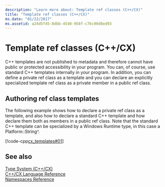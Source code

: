 ```yaml
---
description: "Learn more about: Template ref classes (C++/CX)"
title: "Template ref classes (C++/CX)"
ms.date: "01/22/2017"
ms.assetid: a24d5f45-8dbb-4540-958f-c76c90d8ed93
---
```

# Template ref classes (C++/CX)

C++ templates are not published to metadata and therefore cannot have public or protected accessibility in your program. You can, of course, use standard C++ templates internally in your program. In addition, you can define a private ref class as a template and you can declare an explicitly specialized template ref class as a private member in a public ref class.

## Authoring ref class templates

The following example shows how to declare a private ref class as a template, and also how to declare a standard C++ template and how declare them both as members in a public ref class. Note that the standard C++ template can be specialized by a Windows Runtime type, in this case a Platform::String^.

[!code-cpp[cx_templates#01](../cppcx/codesnippet/CPP/templatedemo/class1.h#01)]

## See also

[Type System (C++/CX)](../cppcx/type-system-c-cx.md)<br/>
[C++/CX Language Reference](../cppcx/visual-c-language-reference-c-cx.md)<br/>
[Namespaces Reference](../cppcx/namespaces-reference-c-cx.md)
